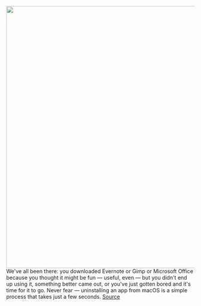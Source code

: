 <img src='https://cdn.vox-cdn.com/thumbor/vO_RpcNOKtEIzqWC_dDaEllPdlE=/0x0:2040x1360/1200x800/filters:focal(1696x503:2022x829)/cdn.vox-cdn.com/uploads/chorus_image/image/66917511/dbohn_200506_4012_0017.0.jpg' width='700px' /><br/>
We've all been there: you downloaded Evernote or Gimp or Microsoft Office because you thought it might be fun — useful, even — but you didn't end up using it, something better came out, or you've just gotten bored and it's time for it to go. Never fear — uninstalling an app from macOS is a simple process that takes just a few seconds.
<a href='https://www.theverge.com/21286492/macos-uninstall-apps-how-to-macbook-apple'> Source <a/>